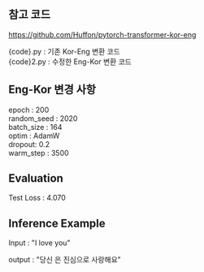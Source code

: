 ## 참고 코드  
https://github.com/Huffon/pytorch-transformer-kor-eng

{code}.py : 기존 Kor-Eng 변환 코드  
{code}2.py : 수정한 Eng-Kor 변환 코드

## Eng-Kor 변경 사항

epoch : 200  
random_seed : 2020  
batch_size : 164  
optim : AdamW  
dropout: 0.2  
warm_step : 3500

## Evaluation  
Test Loss : 4.070

## Inference Example  
Input : "I love you"  

output : "당신 은 진심으로 사랑해요"
